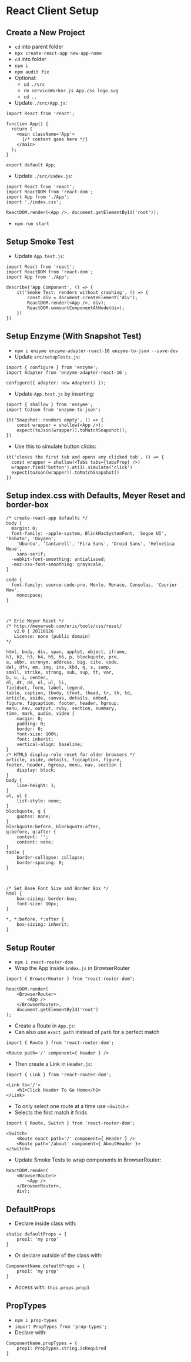 # React Client Setup

## Create a New Project
- `cd` into parent folder
- `npx create-react-app new-app-name`
- `cd` into folder
- `npm i`
- `npm audit fix`
- Optional:
    - `cd ./src`
    - `rm serviceWorker.js App.css logo.svg`
    - `cd ..`
- Update `./src/App.js`:
```
import React from 'react';

function App() {
  return (
    <main className='App'>
      {/* content goes here */}
    </main>
  );
}

export default App;
```
- Update `./src/index.js`:
```
import React from 'react';
import ReactDOM from 'react-dom';
import App from './App';
import './index.css';

ReactDOM.render(<App />, document.getElementById('root'));
```
- `npm run start`

## Setup Smoke Test
- Update `App.test.js`:
```
import React from 'react';
import ReactDOM from 'react-dom';
import App from './App';

describe('App Component', () => {
    it('Smoke Test: renders without crashing', () => {
        const div = document.createElement('div');
        ReactDOM.render(<App />, div);
        ReactDOM.unmountComponentAtNode(div);
    })
})
```

## Setup Enzyme (With Snapshot Test)
- `npm i enzyme enzyme-adapter-react-16 enzyme-to-json --save-dev`
- Update `src/setupTests.js`:
```
import { configure } from 'enzyme';
import Adapter from 'enzyme-adapter-react-16';

configure({ adapter: new Adapter() });
```
- Update `App.test.js` by inserting:
```
import { shallow } from 'enzyme';
import toJson from 'enzyme-to-json';

it('Snapshot: renders empty', () => {
    const wrapper = shallow(<App />);
    expect(toJson(wrapper)).toMatchSnapshot();
})
```
- Use this to simulate button clicks:
```
it('closes the first tab and opens any clicked tab', () => {
  const wrapper = shallow(<Tabs tabs={tabsProp} />)
  wrapper.find('button').at(1).simulate('click')
  expect(toJson(wrapper)).toMatchSnapshot()
})
```

## Setup index.css with Defaults, Meyer Reset and border-box
```
/* create-react-app defaults */
body {
  margin: 0;
  font-family: -apple-system, BlinkMacSystemFont, 'Segoe UI', 'Roboto', 'Oxygen',
    'Ubuntu', 'Cantarell', 'Fira Sans', 'Droid Sans', 'Helvetica Neue',
    sans-serif;
  -webkit-font-smoothing: antialiased;
  -moz-osx-font-smoothing: grayscale;
}

code {
  font-family: source-code-pro, Menlo, Monaco, Consolas, 'Courier New',
    monospace;
}



/* Eric Meyer Reset */
/* http://meyerweb.com/eric/tools/css/reset/ 
   v2.0 | 20110126
   License: none (public domain)
*/

html, body, div, span, applet, object, iframe,
h1, h2, h3, h4, h5, h6, p, blockquote, pre,
a, abbr, acronym, address, big, cite, code,
del, dfn, em, img, ins, kbd, q, s, samp,
small, strike, strong, sub, sup, tt, var,
b, u, i, center,
dl, dt, dd, ol, ul, li,
fieldset, form, label, legend,
table, caption, tbody, tfoot, thead, tr, th, td,
article, aside, canvas, details, embed, 
figure, figcaption, footer, header, hgroup, 
menu, nav, output, ruby, section, summary,
time, mark, audio, video {
	margin: 0;
	padding: 0;
	border: 0;
	font-size: 100%;
	font: inherit;
	vertical-align: baseline;
}
/* HTML5 display-role reset for older browsers */
article, aside, details, figcaption, figure, 
footer, header, hgroup, menu, nav, section {
	display: block;
}
body {
	line-height: 1;
}
ol, ul {
	list-style: none;
}
blockquote, q {
	quotes: none;
}
blockquote:before, blockquote:after,
q:before, q:after {
	content: '';
	content: none;
}
table {
	border-collapse: collapse;
	border-spacing: 0;
}



/* Set Base Font Size and Border Box */
html {
    box-sizing: border-box;
    font-size: 10px;
}

*, *:before, *:after {
    box-sizing: inherit;
}
```

## Setup Router
- `npm i react-router-dom`
- Wrap the App inside `index.js` in BrowserRouter
```
import { BrowserRouter } from "react-router-dom";

ReactDOM.render(
    <BrowserRouter>
        <App />
    </BrowserRouter>,
    document.getElementById('root')
);
```
- Create a Route in `App.js`:
- Can also use `exact path` instead of `path` for a perfect match
```
import { Route } from 'react-router-dom';

<Route path='/' component={ Header } />
```
- Then create a Link in `Header.js`:
```
import { Link } from 'react-router-dom';

<Link to='/'>
    <h1>Click Header To Go Home</h1>
</Link>
```
- To only select one route at a time use `<Switch>`:
- Selects the first match it finds
```
import { Route, Switch } from 'react-router-dom';

<Switch>
    <Route exact path='/' component={ Header } />
    <Route path='/about' component={ AboutHeader }>
</Switch>
```
- Update Smoke Tests to wrap components in BrowserRouter:
```
ReactDOM.render(
    <BrowserRouter>
        <App />
    </BrowserRouter>, 
    div);
```

## DefaultProps
- Declare inside class with:
```
static defaultProps = {
    prop1: 'my prop'
}
```
- Or declare outside of the class with:
```
ComponentName.defaultProps = {
    prop1: 'my prop'
}
```
- Access with: `this.props.prop1`

## PropTypes
- `npm i prop-types`
- `import PropTypes from 'prop-types';`
- Declare with:
```
ComponentName.propTypes = {
    prop1: PropTypes.string.isRequired
}
```